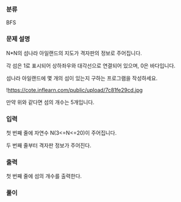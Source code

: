 ### 분류

BFS

### 문제 설명

<p>
N*N의 섬나라 아일랜드의 지도가 격자판의 정보로 주어집니다.

각 섬은 1로 표시되어 상하좌우와 대각선으로 연결되어 있으며, 0은 바다입니다.

섬나라 아일랜드에 몇 개의 섬이 있는지 구하는 프로그램을 작성하세요.

!https://cote.inflearn.com/public/upload/7c81fe29cd.jpg

만약 위와 같다면 섬의 개수는 5개입니다.
</p>


### 입력

 <p>첫 번째 줄에 자연수 N(3<=N<=20)이 주어집니다.

두 번째 줄부터 격자판 정보가 주어진다.</p>

### 출력

 <p>첫 번째 줄에 섬의 개수를 출력한다.</p>

### 풀이 

<p>

</p>
